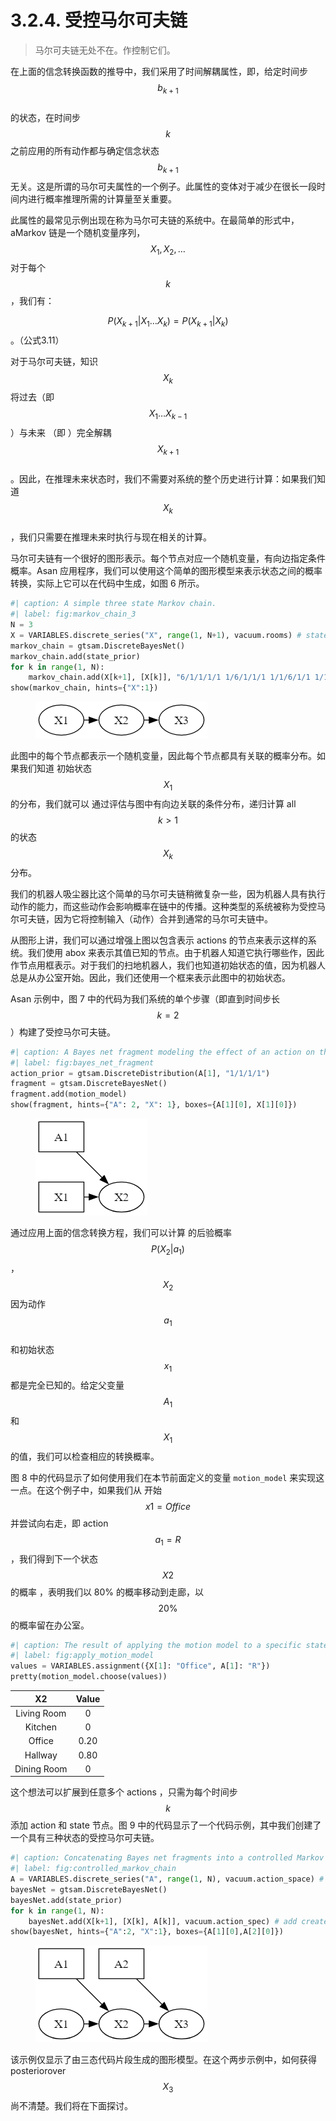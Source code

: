 # 3.2.4. 受控马尔可夫链

> 马尔可夫链无处不在。作控制它们。

在上面的信念转换函数的推导中，我们采用了时间解耦属性，即，给定时间步$$b_{k+1}$$
\
的状态，在时间步$$k$$
之前应用的所有动作都与确定信念状态
$$b_{k+1}$$无关。这是所谓的马尔可夫属性的一个例子。此属性的变体对于减少在很长一段时间内进行概率推理所需的计算量至关重要。

此属性的最常见示例出现在称为马尔可夫链的系统中。在最简单的形式中，aMarkov 链是一个随机变量序列，$$X_1,X_2,\dots$$
对于每个$$k$$
，我们有：

$$P(X_{k+1}|X_1 \dots X_k)=P(X_{k+1}|X_k)$$。（公式3.11）

对于马尔可夫链，知识$$X_k$$
将过去（即$$X_1 \dots X_{k-1}$$
）与未来 （即 ）完全解耦$$X_{k+1}$$
\
。因此，在推理未来状态时，我们不需要对系统的整个历史进行计算：如果我们知道$$X_k$$
\
，我们只需要在推理未来时执行与现在相关的计算。

马尔可夫链有一个很好的图形表示。每个节点对应一个随机变量，有向边指定条件概率。Asan 应用程序，我们可以使用这个简单的图形模型来表示状态之间的概率转换，实际上它可以在代码中生成，如图 6 所示。

```python
#| caption: A simple three state Markov chain.
#| label: fig:markov_chain_3
N = 3
X = VARIABLES.discrete_series("X", range(1, N+1), vacuum.rooms) # states for times 1...N
markov_chain = gtsam.DiscreteBayesNet()
markov_chain.add(state_prior)
for k in range(1, N):
    markov_chain.add(X[k+1], [X[k]], "6/1/1/1/1 1/6/1/1/1 1/1/6/1/1 1/1/6/1/1 1/1/1/1/6")
show(markov_chain, hints={"X":1})
```

<figure><img src="../../../.gitbook/assets/image (1) (1) (1) (1).png" alt=""><figcaption></figcaption></figure>

此图中的每个节点都表示一个随机变量，因此每个节点都具有关联的概率分布。如果我们知道 初始状态$$X_1$$
的分布，我们就可以 通过评估与图中有向边关联的条件分布，递归计算 all $$k >1$$
的状态$$X_k$$
分布。

我们的机器人吸尘器比这个简单的马尔可夫链稍微复杂一些，因为机器人具有执行动作的能力，而这些动作会影响概率在链中的传播。这种类型的系统被称为受控马尔可夫链，因为它将控制输入（动作）合并到通常的马尔可夫链中。

从图形上讲，我们可以通过增强上图以包含表示 actions 的节点来表示这样的系统。我们使用 abox 来表示其值已知的节点。由于机器人知道它执行哪些作，因此作节点用框表示。对于我们的扫地机器人，我们也知道初始状态的值，因为机器人总是从办公室开始。因此，我们还使用一个框来表示此图中的初始状态。

Asan 示例中，图 7 中的代码为我们系统的单个步骤（即直到时间步长$$k=2$$
）构建了受控马尔可夫链。

```python
#| caption: A Bayes net fragment modeling the effect of an action on the state.
#| label: fig:bayes_net_fragment
action_prior = gtsam.DiscreteDistribution(A[1], "1/1/1/1")
fragment = gtsam.DiscreteBayesNet()
fragment.add(motion_model)
show(fragment, hints={"A": 2, "X": 1}, boxes={A[1][0], X[1][0]})
```

<figure><img src="../../../.gitbook/assets/image (1) (1) (1) (1) (1).png" alt=""><figcaption></figcaption></figure>

通过应用上面的信念转换方程，我们可以计算 的后验概率$$P(X_2|a_1)$$
，$$X_2$$
因为动作$$a_1$$
\
和初始状态$$x_1$$
都是完全已知的。给定父变量$$A_1$$
和$$X_1$$
的值，我们可以检查相应的转换概率。

图 8 中的代码显示了如何使用我们在本节前面定义的变量 `motion_model` 来实现这一点。在这个例子中，如果我们从 开始$$x1=Office$$并尝试向右走，即 action $$a_1=R$$ ，我们得到下一个状态$$X2$$ 的概率 ，表明我们以 80% 的概率移动到走廊，以 $$20\%$$的概率留在办公室。

```python
#| caption: The result of applying the motion model to a specific state and action.
#| label: fig:apply_motion_model
values = VARIABLES.assignment({X[1]: "Office", A[1]: "R"})
pretty(motion_model.choose(values))
```

|      X2     | Value |
| :---------: | :---: |
| Living Room |   0   |
|   Kitchen   |   0   |
|    Office   |  0.20 |
|   Hallway   |  0.80 |
| Dining Room |   0   |

这个想法可以扩展到任意多个 actions ，只需为每个时间步$$k$$
添加 action 和 state 节点。图 9 中的代码显示了一个代码示例，其中我们创建了一个具有三种状态的受控马尔可夫链。

```python
#| caption: Concatenating Bayes net fragments into a controlled Markov chain.
#| label: fig:controlled_markov_chain
A = VARIABLES.discrete_series("A", range(1, N), vacuum.action_space) # actions for times 1...N-1
bayesNet = gtsam.DiscreteBayesNet()
bayesNet.add(state_prior)
for k in range(1, N):
    bayesNet.add(X[k+1], [X[k], A[k]], vacuum.action_spec) # add creates conditional and adds
show(bayesNet, hints={"A":2, "X":1}, boxes={A[1][0],A[2][0]})
```

<figure><img src="../../../.gitbook/assets/image (2) (1).png" alt=""><figcaption></figcaption></figure>

该示例仅显示了由三态代码片段生成的图形模型。在这个两步示例中，如何获得 posteriorover  $$X_3$$
尚不清楚。我们将在下面探讨。
